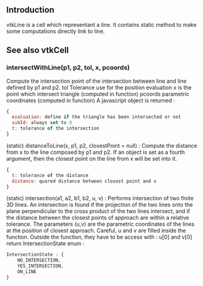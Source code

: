 ## Introduction

vtkLine is a cell which representant a line.
It contains static method to make some computations directly link to line.

## See also vtkCell

### intersectWithLine(p1, p2, tol, x, pcoords)
Compute the intersection point of the intersection between line and
line defined by p1 and p2.
tol Tolerance use for the position evaluation
x is the point which intersect triangle (computed in function)
pcoords parametric coordinates (computed in function)
A javascript object is returned :
```js
{
  evaluation: define if the triangle has been intersected or not
  subId: always set to 0
  t: tolerance of the intersection
}
```


(static) distanceToLine(x, p1, p2, closestPoint = null)
: Compute the distance from x to the line composed by p1 and p2.
If an object is set as a fourth argument, then the closest point on the line from
x will be set into it.
```js
{
  t: tolerance of the distance
  distance: quared distance between closest point and x
}
```

(static) intersection(a1, a2, b1, b2, u, v)
: Performs intersection of two finite 3D lines.
An intersection is found if the projection of the two lines onto the plane perpendicular to the cross product of the two lines intersect, and if the distance between the closest points of approach are within a relative tolerance. The parameters (u,v) are the parametric coordinates of the lines at the position of closest approach.
Careful, u and v are filled inside the function. Outside the function, they
have to be access with : u[0] and v[0]
return IntersectionState enum :
```js
IntersectionState : {
	NO_INTERSECTION,
	YES_INTERSECTION,
	ON_LINE
}
```
